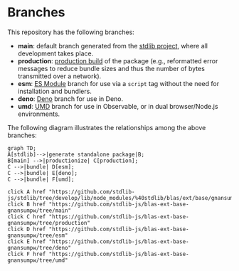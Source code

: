 <!--

@license Apache-2.0

Copyright (c) 2022 The Stdlib Authors.

Licensed under the Apache License, Version 2.0 (the "License");
you may not use this file except in compliance with the License.
You may obtain a copy of the License at

    http://www.apache.org/licenses/LICENSE-2.0

Unless required by applicable law or agreed to in writing, software
distributed under the License is distributed on an "AS IS" BASIS,
WITHOUT WARRANTIES OR CONDITIONS OF ANY KIND, either express or implied.
See the License for the specific language governing permissions and
limitations under the License.

-->

# Branches

This repository has the following branches:

-   **main**: default branch generated from the [stdlib project][stdlib-url], where all development takes place.
-   **production**: [production build][production-url] of the package (e.g., reformatted error messages to reduce bundle sizes and thus the number of bytes transmitted over a network).
-   **esm**: [ES Module][esm-url] branch for use via a `script` tag without the need for installation and bundlers.
-   **deno**: [Deno][deno-url] branch for use in Deno.
-   **umd**: [UMD][umd-url] branch for use in Observable, or in dual browser/Node.js environments.

The following diagram illustrates the relationships among the above branches:

```mermaid
graph TD;
A[stdlib]-->|generate standalone package|B;
B[main] -->|productionize| C[production];
C -->|bundle| D[esm];
C -->|bundle| E[deno];
C -->|bundle| F[umd];

click A href "https://github.com/stdlib-js/stdlib/tree/develop/lib/node_modules/%40stdlib/blas/ext/base/gnansumpw"
click B href "https://github.com/stdlib-js/blas-ext-base-gnansumpw/tree/main"
click C href "https://github.com/stdlib-js/blas-ext-base-gnansumpw/tree/production"
click D href "https://github.com/stdlib-js/blas-ext-base-gnansumpw/tree/esm"
click E href "https://github.com/stdlib-js/blas-ext-base-gnansumpw/tree/deno"
click F href "https://github.com/stdlib-js/blas-ext-base-gnansumpw/tree/umd"
```

[stdlib-url]: https://github.com/stdlib-js/stdlib/tree/develop/lib/node_modules/%40stdlib/blas/ext/base/gnansumpw
[production-url]: https://github.com/stdlib-js/blas-ext-base-gnansumpw/tree/production
[deno-url]: https://github.com/stdlib-js/blas-ext-base-gnansumpw/tree/deno
[umd-url]: https://github.com/stdlib-js/blas-ext-base-gnansumpw/tree/umd
[esm-url]: https://github.com/stdlib-js/blas-ext-base-gnansumpw/tree/esm